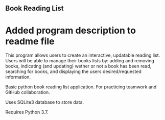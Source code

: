 ## Book Reading List

# Added program description to readme file
This program allows users to create an interactive, updatable reading list. Users will be able to manage their books lists by: adding and removing books, indicating (and updating) wether or not a book has been read, searching for books, and displaying the users desired/requested information.

Basic python book reading list application. For practicing teamwork and GitHub collaboration. 

Uses SQLite3 database to store data. 

Requires Python 3.7.